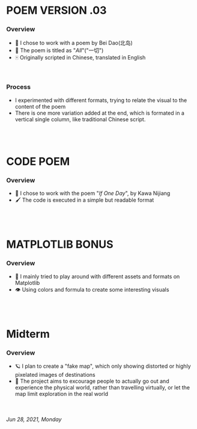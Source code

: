 
# POEM VERSION .03


### Overview

* 🎲 I chose to work with a poem by Bei Dao(北岛)
* 📜 The poem is titled as "*All*"("一切")
* 🀄️ Originally scripted in Chinese, translated in English

<br/>

### Process
- I experimented with different formats, trying to relate the visual to the content of the poem
- There is one more variation added at the end, which is formated in a vertical single column, like traditional Chinese script.

<br/>
<br/>

# CODE POEM

### Overview

* 📝 I chose to work with the poem "*If One Day*", by Kawa Nijiang
* 🖌 The code is executed in a simple but readable format

<br/>
<br/>

# MATPLOTLIB BONUS

### Overview

* 🧠 I mainly tried to play around with different assets and formats on Matplotlib
* 👁 Using colors and formula to create some interesting visuals

<br/>
<br/>

# Midterm

### Overview

* 🪐 I plan to create a "fake map", which only showing distorted or highly pixelated images of destinations
* 🌋 The project aims to excourage people to actually go out and experience the physical world, rather than travelling virtually, or let the map limit exploration in the real world

<br/>

###### *Jun 28, 2021, Monday*
